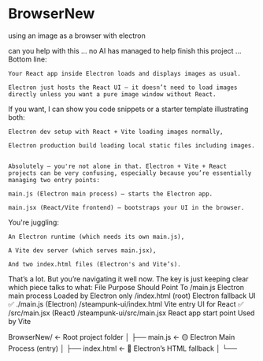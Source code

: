 # BrowserNew
using an image as a browser with electron 

can you help with this ... no AI has managed to help finish this project ... Bottom line:

    Your React app inside Electron loads and displays images as usual.

    Electron just hosts the React UI — it doesn’t need to load images directly unless you want a pure image window without React.

  If you want, I can show you code snippets or a starter template illustrating both:  

    Electron dev setup with React + Vite loading images normally,

    Electron production build loading local static files including images.


    Absolutely — you're not alone in that. Electron + Vite + React projects can be very confusing, especially because you’re essentially managing two entry points:

    main.js (Electron main process) – starts the Electron app.

    main.jsx (React/Vite frontend) – bootstraps your UI in the browser.

You're juggling:

    An Electron runtime (which needs its own main.js),

    A Vite dev server (which serves main.jsx),

    And two index.html files (Electron's and Vite’s).

That’s a lot. But you’re navigating it well now. The key is just keeping clear which piece talks to what:
File	Purpose	Should Point To
/main.js	Electron main process	Loaded by Electron only
/index.html (root)	Electron fallback UI	✅ ./main.js (Electron)
/steampunk-ui/index.html	Vite entry UI for React	✅ /src/main.jsx (React)
/steampunk-ui/src/main.jsx	React app start point	Used by Vite


BrowserNew/                      ← Root project folder
│
├── main.js                      ← 🟡 Electron Main Process (entry)
│
├── index.html                   ← 🔵 Electron’s HTML fallback
│   └── <script src="./main.js"> (loads Electron main process)
│
├── steampunk-ui/               ← 🔥 Vite + React frontend lives here
│   │
│   ├── index.html              ← 🌐 Vite’s frontend HTML
│   │   └── <script src="/src/main.jsx"> (loads React app)
│   │
│   └── src/
│       └── main.jsx            ← ⚛️ React entry file
│
├── package.json
├── vite.config.js              ← 🔧 Vite config
└── ...


The next phase 


Tomorrow’s To-Do List: Browser UI from Your Image

    Turn the main image into a browser window UI

        Add a tab bar UI on top

        Design tabs with active/inactive states

        Style it to fit the steampunk vibe (or whatever style you want)

    Make the image area a scrollable “browser viewport”

        Allow scrolling inside the viewport area

        Ensure scrollbars or custom scroll indicators fit design

    Add a URL bar (address bar)

        Position it below or inside the tab bar

        Make it editable, with placeholder text (e.g., "Enter URL here...")

    Start wiring up basic browser functionality

        Placeholder state for current URL

        Ability to switch tabs visually (functionality can come later)

    Plan next steps

        Figure out how to integrate actual webpage rendering (Electron webview or iframe)

        Decide on tab state management and navigation ..... 
here is my repo git remote add origin https://github.com/YoRobynYo/BrowserNew.git

bear in mind no AI is even close to helping set this up let alone adding a target within the scroll to read as a browser, but no shame in trying.. and lastly thank you for taking time to look at my project, the end result is to be able to load in any image and use it as a browser, the target area is the scroll area not top or bottom, then any image can fit into the same size area ... thank you 
